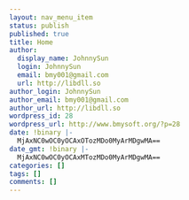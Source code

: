 ```yaml
---
layout: nav_menu_item
status: publish
published: true
title: Home
author:
  display_name: JohnnySun
  login: JohnnySun
  email: bmy001@gmail.com
  url: http://libdll.so
author_login: JohnnySun
author_email: bmy001@gmail.com
author_url: http://libdll.so
wordpress_id: 28
wordpress_url: http://www.bmysoft.org/?p=28
date: !binary |-
  MjAxNC0wOC0yOCAxOTozMDo0MyArMDgwMA==
date_gmt: !binary |-
  MjAxNC0wOC0yOCAxMTozMDo0MyArMDgwMA==
categories: []
tags: []
comments: []
---
```


